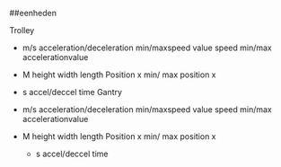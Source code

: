 ##eenheden

 Trolley
  -  m/s
    acceleration/deceleration
    min/maxspeed value
    speed
    min/max accelerationvalue

  - M
  height
  width
  length
  Position x
  min/ max position x

  - s
    accel/deccel time
Gantry 
  -  m/s
    acceleration/deceleration
    min/maxspeed value
    speed
    min/max accelerationvalue

  - M
    height
    width
    length
    Position x
    min/ max position x

    - s
    accel/deccel time
